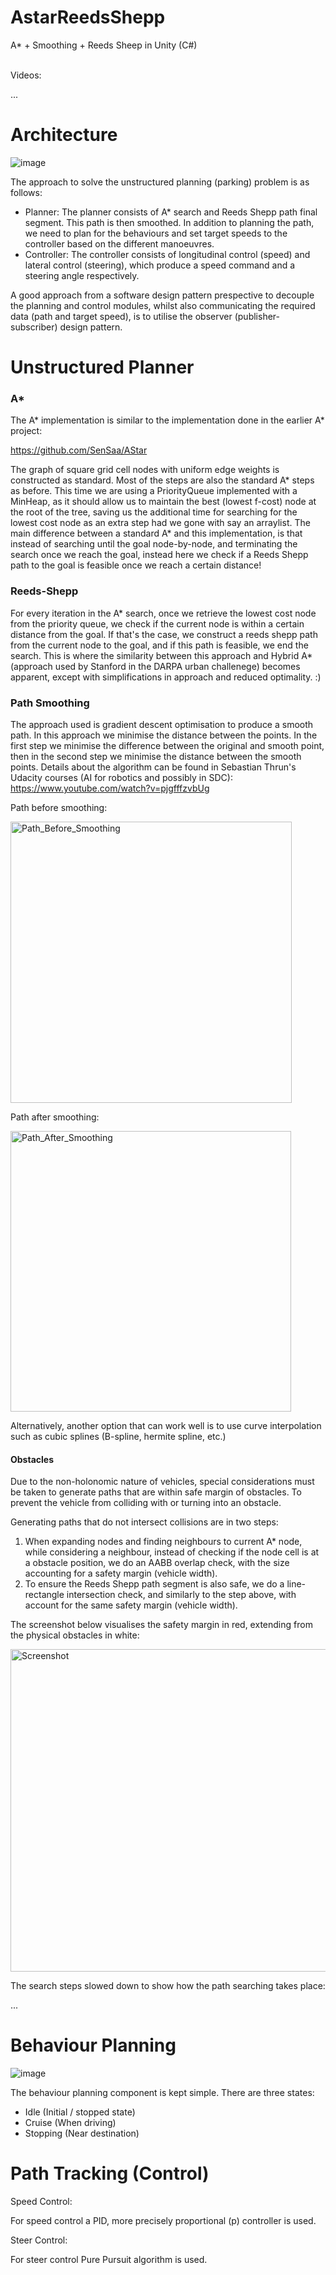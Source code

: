 # AstarReedsShepp
A* + Smoothing + Reeds Sheep in Unity (C#)
<br></br>

Videos:

...


# Architecture

![image](https://github.com/SenSaa/AstarReedsShepp/assets/19212519/90450ae0-7b34-40d9-8922-5beacef4c37e)

The approach to solve the unstructured planning (parking) problem is as follows:
* Planner: 
The planner consists of A* search and Reeds Shepp path final segment.
This path is then smoothed.
In addition to planning the path, we need to plan for the behaviours and set target speeds to the controller based on the different manoeuvres.
* Controller:
The controller consists of longitudinal control (speed) and lateral control (steering), which produce a speed command and a steering angle respectively.

A good approach from a software design pattern prespective to decouple the planning and control modules, whilst also communicating the required data (path and target speed), is to utilise the observer (publisher-subscriber) design pattern.


# Unstructured Planner

### A*
The A* implementation is similar to the implementation done in the earlier A* project:

https://github.com/SenSaa/AStar

The graph of square grid cell nodes with uniform edge weights is constructed as standard.
Most of the steps are also the standard A* steps as before.
This time we are using a PriorityQueue implemented with a MinHeap, as it should allow us to maintain the best (lowest f-cost) node at the root of the tree, saving us the additional time for searching for the lowest cost node as an extra step had we gone with say an arraylist.
The main difference between a standard A* and this implementation, is that instead of searching until the goal node-by-node, and terminating the search once we reach the goal, instead here we check if a Reeds Shepp path to the goal is feasible once we reach a certain distance!

### Reeds-Shepp
For every iteration in the A* search, once we retrieve the lowest cost node from the priority queue, we check if the current node is within a certain distance from the goal.
If that's the case, we construct a reeds shepp path from the current node to the goal, and if this path is feasible, we end the search.
This is where the similarity between this approach and Hybrid A* (approach used by Stanford in the DARPA urban challenege) becomes apparent, except with simplifications in approach and reduced optimality. :)

### Path Smoothing
The approach used is gradient descent optimisation to produce a smooth path.
In this approach we minimise the distance between the points.
In the first step we minimise the difference between the original and smooth point, then in the second step we minimise the distance between the smooth points.
Details about the algorithm can be found in Sebastian Thrun's Udacity courses (AI for robotics and possibly in SDC):
https://www.youtube.com/watch?v=pjgfffzvbUg


Path before smoothing:

<img width="450" alt="Path_Before_Smoothing" src="https://github.com/SenSaa/AstarReedsShepp/assets/19212519/513db146-ab4d-4db9-9f4c-fd712576aba6">


Path after smoothing:

<img width="449" alt="Path_After_Smoothing" src="https://github.com/SenSaa/AstarReedsShepp/assets/19212519/0f96e091-4e62-4b38-87ee-6001a28713d3">


Alternatively, another option that can work well is to use curve interpolation such as cubic splines (B-spline, hermite spline, etc.)


#### Obstacles
Due to the non-holonomic nature of vehicles, special considerations must be taken to generate paths that are within safe margin of obstacles. To prevent the vehicle from colliding with or turning into an obstacle.

Generating paths that do not intersect collisions are in two steps:

1. When expanding nodes and finding neighbours to current A* node, while considering a neighbour, instead of checking if the node cell is at a obstacle position, we do an AABB overlap check, with the size accounting for a safety margin (vehicle width).
2. To ensure the Reeds Shepp path segment is also safe, we do a line-rectangle intersection check, and similarly to the step above, with account for the same safety margin (vehicle width).

The screenshot below visualises the safety margin in red, extending from the physical obstacles in white:

<img width="516" alt="Screenshot" src="https://github.com/SenSaa/AstarReedsShepp/assets/19212519/522dcc16-467c-4e38-a3a1-1999f6d75630">


The search steps slowed down to show how the path searching takes place:

...


# Behaviour Planning
![image](https://github.com/SenSaa/AstarReedsShepp/assets/19212519/5d28354b-7307-46c5-85b2-2d98bbfaa9ce)

The behaviour planning component is kept simple. There are three states:
- Idle (Initial / stopped state)
- Cruise (When driving)
- Stopping (Near destination)

# Path Tracking (Control)
Speed Control:

For speed control a PID, more precisely proportional (p) controller is used.

Steer Control:

For steer control Pure Pursuit algorithm is used.
